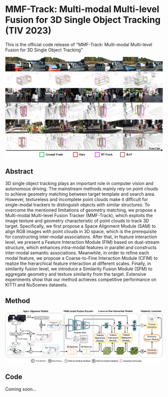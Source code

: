 # MMF-Track: Multi-modal Multi-level Fusion for 3D Single Object Tracking (TIV 2023)

This is the official code release of "MMF-Track: Multi-modal Multi-level Fusion for 3D Single Object Tracking"

![](https://github.com/LeoZhiheng/MMF-Tracker/blob/main/Picture/Quantitative_results.png)

## Abstract
3D single object tracking plays an important role in computer vision and autonomous driving. The mainstream methods mainly rely on point clouds to achieve geometry matching between target template and search area. However, textureless and incomplete point clouds make it difficult for single-modal trackers to distinguish objects with similar structures. To overcome the mentioned limitations of geometry matching, we propose a Multi-modal Multi-level Fusion Tracker (MMF-Track), which exploits the image texture and geometry characteristic of point clouds to track 3D target. Specifically, we first propose a Space Alignment Module (SAM) to align RGB images with point clouds in 3D space, which is the prerequisite for constructing inter-modal associations. After that, in feature interaction level, we present a Feature Interaction Module (FIM) based on dual-stream structure, which enhances intra-modal features in parallel and constructs inter-modal semantic associations. Meanwhile, in order to refine each modal feature, we propose a Coarse-to-Fine Interaction Module (CFIM) to realize the hierarchical feature interaction at different scales. Finally, in similarity fusion level, we introduce a Similarity Fusion Module (SFM) to aggregate geometry and texture similarity from the target. Extensive experiments show that our method achieves competitive performance on KITTI and NuScenes datasets.

## Method

![](https://github.com/LeoZhiheng/MMF-Tracker/blob/main/Picture/MMF-Track.png)

## Code
Coming soon...
